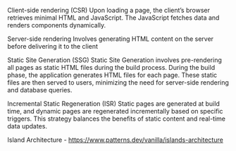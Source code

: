 Client-side rendering (CSR)
Upon loading a page, the client’s browser retrieves minimal HTML and JavaScript. The JavaScript fetches data and renders components dynamically.

Server-side rendering 
Involves generating HTML content on the server before delivering it to the client

Static Site Generation (SSG)
Static Site Generation involves pre-rendering all pages as static HTML files during the build process. During the build phase, the application generates HTML files for each page. These static files are then served to users, minimizing the need for server-side rendering and database queries.

Incremental Static Regeneration (ISR)
Static pages are generated at build time, and dynamic pages are regenerated incrementally based on specific triggers. This strategy balances the benefits of static content and real-time data updates.

Island Architecture - https://www.patterns.dev/vanilla/islands-architecture